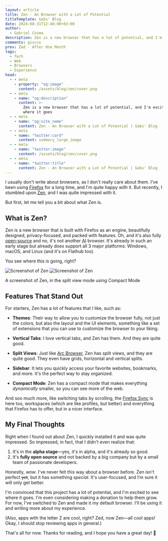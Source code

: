 ```yaml
---
layout: article
title: Zen - An Browser with a Lot of Potential
titleTemplate: Gabs' Blog
date: 2024-08-31T12:40:00+03:00
author:
  - Gabriel Cozma
description: Zen is a new browser that has a lot of potential, and I'm excited to see where it goes
comments: giscus
prev: Zed - After One Month
tags:
  - Tech
  - Web
  - Browsers
  - Experience
head:
  - - meta
    - property: "og:image"
      content: /assets/blog/zen/cover.png
  - - meta
    - name: "og:description"
      content: >-
        Zen is a new browser that has a lot of potential, and I'm excited to see
        where it goes
  - - meta
    - name: "og:site_name"
      content: Zen - An Browser with a Lot of Potential | Gabs' Blog
  - - meta
    - name: "twitter:card"
      content: summary_large_image
  - - meta
    - name: "twitter:image"
      content: /assets/blog/zen/cover.png
  - - meta
    - name: "twitter:title"
      content: Zen - An Browser with a Lot of Potential | Gabs' Blog
---
```


I usually don't write about browsers, as I don't really care about them. I've been using [Firefox](https://firefox.com) for a long time, and I'm quite happy with it. But recently, I stumbled upon [Zen](https://zen-browser.app), and I was quite impressed with it.

But first, let me tell you a bit about what Zen is.

## What is Zen?

Zen is a new browser that is built with Firefox as an engine, beautifully designed, privacy-focused, and packed with features. Oh, and it's also fully [open-source](https://github.com/zen-browser/desktop) and no, it's not another <abbr title="Artificial Intelligence">AI</abbr> browser. It's already in such an early stage but already does support all 3 major platforms: Windows, macOS, and Linux (and it's on Flathub too).

You see where this is going, right?

![Screenshot of Zen](/assets/blog/zen/screenshot.png#dark)
![Screenshot of Zen](/assets/blog/zen/screenshot-light.png#light)

<figcaption>A screenshot of Zen, in the split view mode using Compact Mode</figcaption>

## Features That Stand Out

For starters, Zen has a lot of features that I like, such as:

- **Themes**: Their way to allow you to customize the browser fully, not just the colors, but also the layout and the UI elements, something like a set of extensions that you can use to customize the browser to your liking.

- **Vertical Tabs**: I love vertical tabs, and Zen has them. And they are quite good.

- **Split Views**: Just like [Arc Browser](https://arc.net), Zen has split views, and they are quite good. They even have grids,
  horizontal and vertical splits.

- **Sidebar**: It lets you quickly access your favorite websites, bookmarks, and more. It's the perfect way to stay organized.

- **Compact Mode**: Zen has a compact mode that makes everything _dynamically_ smaller, so you can see more of the web.

And soo much more, like switching tabs by scrolling, the [Firefox Sync](https://www.mozilla.org/en-US/firefox/features/sync/) is here too, workspaces (which are like profiles, but better) and everything that Firefox has to offer, but in a nicer interface.

## My Final Thoughts

Right when I found out about Zen, I quickly installed it and was quite impressed. So impressed, in fact, that I didn't even realize that:

1. It's in the **alpha stage**—yes, it's in alpha, and it's already so good.
2. It's **fully open source** and not backed by a big company but by a small team of passionate developers.

Honestly, _wow_. I've never felt this way about a browser before. Zen isn't perfect ~~yet~~, but it has something _special_. It's user-focused, and I’m sure it will only get better.

I'm convinced that this project has a lot of potential, and I'm excited to see where it goes. I'm even considering making a donation to help them grow. For now, I've switched to Zen and made it my default browser. I'll be using it and writing more about my experience.

(Also, apps with the letter Z are cool, right? Zed, now Zen—all cool apps! Okay, I should stop reviewing apps in general.)

That's all for now. Thanks for reading, and I hope you have a great day! 👋
